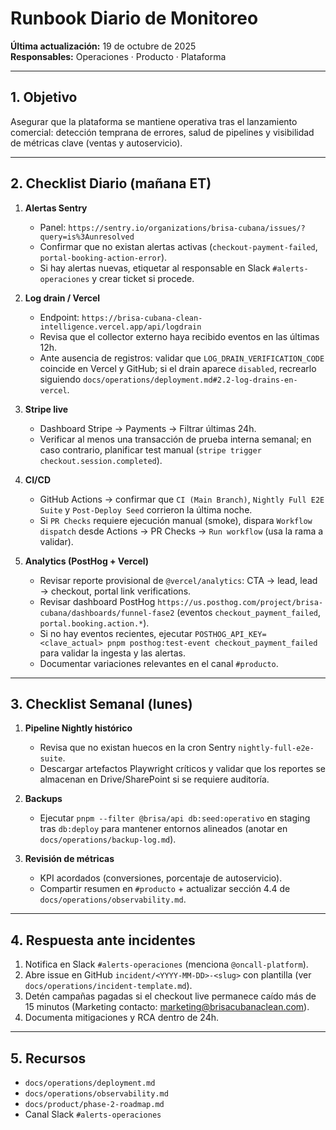 # Runbook Diario de Monitoreo

**Última actualización:** 19 de octubre de 2025  
**Responsables:** Operaciones · Producto · Plataforma

---

## 1. Objetivo

Asegurar que la plataforma se mantiene operativa tras el lanzamiento comercial: detección temprana de errores, salud de pipelines y visibilidad de métricas clave (ventas y autoservicio).

---

## 2. Checklist Diario (mañana ET)

1. **Alertas Sentry**
   - Panel: `https://sentry.io/organizations/brisa-cubana/issues/?query=is%3Aunresolved`
   - Confirmar que no existan alertas activas (`checkout-payment-failed`, `portal-booking-action-error`).
   - Si hay alertas nuevas, etiquetar al responsable en Slack `#alerts-operaciones` y crear ticket si procede.

2. **Log drain / Vercel**
   - Endpoint: `https://brisa-cubana-clean-intelligence.vercel.app/api/logdrain`
   - Revisa que el collector externo haya recibido eventos en las últimas 12h.
   - Ante ausencia de registros: validar que `LOG_DRAIN_VERIFICATION_CODE` coincide en Vercel y GitHub; si el drain aparece `disabled`, recrearlo siguiendo `docs/operations/deployment.md#2.2-log-drains-en-vercel`.

3. **Stripe live**
   - Dashboard Stripe → Payments → Filtrar últimas 24h.
   - Verificar al menos una transacción de prueba interna semanal; en caso contrario, planificar test manual (`stripe trigger checkout.session.completed`).

4. **CI/CD**
   - GitHub Actions → confirmar que `CI (Main Branch)`, `Nightly Full E2E Suite` y `Post-Deploy Seed` corrieron la última noche.
   - Si `PR Checks` requiere ejecución manual (smoke), dispara `Workflow dispatch` desde Actions → PR Checks → `Run workflow` (usa la rama a validar).

5. **Analytics (PostHog + Vercel)**
   - Revisar reporte provisional de `@vercel/analytics`: CTA → lead, lead → checkout, portal link verifications.
   - Revisar dashboard PostHog `https://us.posthog.com/project/brisa-cubana/dashboards/funnel-fase2` (eventos `checkout_payment_failed`, `portal.booking.action.*`).
   - Si no hay eventos recientes, ejecutar `POSTHOG_API_KEY=<clave_actual> pnpm posthog:test-event checkout_payment_failed` para validar la ingesta y las alertas.
   - Documentar variaciones relevantes en el canal `#producto`.

---

## 3. Checklist Semanal (lunes)

1. **Pipeline Nightly histórico**
   - Revisa que no existan huecos en la cron Sentry `nightly-full-e2e-suite`.
   - Descargar artefactos Playwright críticos y validar que los reportes se almacenan en Drive/SharePoint si se requiere auditoría.

2. **Backups**
   - Ejecutar `pnpm --filter @brisa/api db:seed:operativo` en staging tras `db:deploy` para mantener entornos alineados (anotar en `docs/operations/backup-log.md`).

3. **Revisión de métricas**
   - KPI acordados (conversiones, porcentaje de autoservicio).
   - Compartir resumen en `#producto` + actualizar sección 4.4 de `docs/operations/observability.md`.

---

## 4. Respuesta ante incidentes

1. Notifica en Slack `#alerts-operaciones` (menciona `@oncall-platform`).
2. Abre issue en GitHub `incident/<YYYY-MM-DD>-<slug>` con plantilla (ver `docs/operations/incident-template.md`).
3. Detén campañas pagadas si el checkout live permanece caído más de 15 minutos (Marketing contacto: marketing@brisacubanaclean.com).
4. Documenta mitigaciones y RCA dentro de 24h.

---

## 5. Recursos

- `docs/operations/deployment.md`
- `docs/operations/observability.md`
- `docs/product/phase-2-roadmap.md`
- Canal Slack `#alerts-operaciones`
